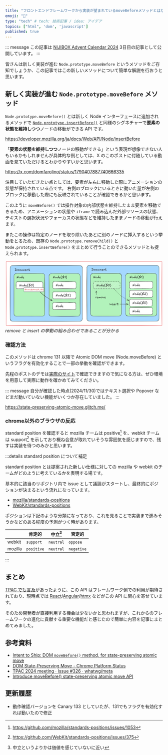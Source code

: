 ```yaml
---
title: "フロントエンドフレームワークから実装が望まれているmoveBeforeメソッドとはなにか"
emoji: "🏃"
type: "tech" # tech: 技術記事 / idea: アイデア
topics: ["html", 'dom', 'javascript']
published: true
---
```


::: message
この記事は [NIJIBOX Advent Calendar 2024](https://qiita.com/advent-calendar/2024/nijibox) 3日目の記事として公開しています。
:::

皆さんは新しく実装が進む `Node.prototype.moveBefore` というメソッドをご存知でしょうか、この記事ではこの新しいメソッドについて簡単な解説を行おうと思います。

## 新しく実装が進む `Node.prototype.moveBefore` メソッド

`Node.prototype.moveBefore()` とは新しく Node インターフェースに追加されるメソッドで [`Node.prototype.insertBefore()`](https://developer.mozilla.org/ja/docs/Web/API/Node/insertBefore) と同様のシグネチャーで**要素の状態を維持しつつ**ノードの移動ができる API です。

https://developer.mozilla.org/ja/docs/Web/API/Node/insertBefore

「**要素の状態を維持しつつ**ノードの移動ができる」という表現が想像できない人もいるかもしれませんが具体的な例としては、X のこのポストに付随している動画を見ていただけるとわかりやすいかと思います。

https://x.com/domfarolino/status/1790407887740666335

注目していただきたい点としては、要素が左右に移動した際にアニメーションの状態が保持されている点です。
右側のブロックにいるときに動いた量が左側のブロックに移動した際にも反映されていることが確認できるかと思います。

このように `moveBefore()` では操作対象の内部状態を維持したまま要素を移動できるため、アニメーションの状態や `iframe` で読み込んだ外部リソースの状態、テキストの選択状況やフォーカスの状態などを維持したままノードの移動が行えます。

またこの操作は特定のノードを取り除いたあとに別のノードに挿入するという挙動をとるため、既存の `Node.prototype.removeChild()` と `Node.prototype.insertBefore()` をまとめて行うことのできるメソッドとも捉えられます。

![moveBeforeの簡単な挙動イメージ](/images/articles/node-move-before/node-move-before.png)
*remove と insert の挙動の組み合わせであることが分かる*

<!-- https://excalidraw.com/#json=zVFQK303hKGcncZjm6opq,TjlxC7FPeZOK7CYYvMqQZA -->

### 確認方法

このメソッドは chrome 131 以降で Atomic DOM move (Node.moveBefore) というフラグを有効化することで一部の挙動を確認ができます。

先程のポストのデモは[実際のサイト](https://state-preserving-atomic-move.glitch.me/)で確認できますので気になる方は、ぜひ環境を用意して実際に動作を確かめてみてください。

::: message
自分が確認した時点(2024/11/30)ではテキスト選択や Popover などまだ動いていない機能がいくつか存在していました。
:::

https://state-preserving-atomic-move.glitch.me/

### chrome以外のブラウザの反応

standard position を確認すると mozilla チームは positive[^1] を、webkit チームは support[^2] を示しており概ね合意が取れていそうな雰囲気を感じますので、残すは実装を待つのみかと思います。

[^1]: https://github.com/mozilla/standards-positions/issues/1053
[^2]: https://github.com/WebKit/standards-positions/issues/375

:::details standard position について補足

standard position とは提案された新しい仕様に対しての mozilla や webkit のチームがどのように考えているかを表明する場です。

基本的に該当のリポジトリ内で issue として議論がスタートし、最終的にポジションが決まるという流れになっています。

- [mozilla/standards-positions](https://github.com/mozilla/standards-positions)
- [WebKit/standards-positions](https://github.com/WebKit/standards-positions)

ポジションは下記のような分類になっており、これを見ることで実装まで進みそうかなどのある程度の予測がつく時があります。

|         | 肯定的     | 中立[^3]  | 否定的     |
| ------- | ---------- | --------- | ---------- |
| webkit  | `support`  | `neutral` | `oppose`   |
| mozilla | `positive` | `neutral` | `negative` |

[^3]: 中立というよりかは価値を感じていないに近い

:::

## まとめ

[TPAC でも言及](https://github.com/whatwg/meta/issues/326#:~:text=Mason%3A%20this%20is,asked%20about%20retrofitting)があったように、この API はフレームワーク側での利用が期待されており、現時点では [React](https://gist.github.com/gaearon/ad9347f1f809b6fe5af15bb911bbaf6b#moving-and-reparenting-without-losing-state)/[Angular](https://github.com/whatwg/dom/issues/1255#issuecomment-2044930653)/[htmx](https://htmx.org/examples/move-before/) などがこの API に関心を寄せています。

そのため開発者が直接利用する機会は少ないかと思われますが、これからのフレームワークの進化に貢献する重要な機能だと感じたので簡単に内容を記事にまとめてみました。

## 参考資料

- [Intent to Ship: DOM `moveBefore()` method, for state-preserving atomic move](https://groups.google.com/a/chromium.org/g/blink-dev/c/YE_xLH6MkRs/m/_7CD0NYMAAAJ)
- [DOM State-Preserving Move - Chrome Platform Status](https://chromestatus.com/feature/5135990159835136?gate=5177450351558656)
- [TPAC 2024 meeting · Issue #326 · whatwg/meta](https://github.com/whatwg/meta/issues/326#issuecomment-2377500295)
- [Introduce moveBefore() state-preserving atomic move API](https://github.com/whatwg/dom/pull/1307)

## 更新履歴

- 動作確認バージョンを Canary 133 としていたが、131でもフラグを有効化すれば動いたので修正
